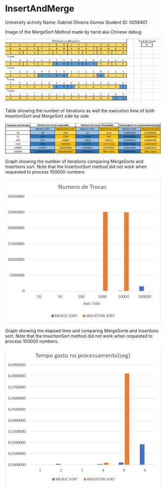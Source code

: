 # InsertAndMerge
University activity
Name: Gabriel Oliveira Gomes
Student ID: 0058401

Image of the MergeSort Method made by hand aka Chinese debug

![LoadedImage](https://github.com/PonjoDEV/InsertAndMerge/blob/main/Images/Compara%C3%A7%C3%B5es%2016%20n%C3%BAmeros.png)

Table showing the number of iterations as well the execution time of both InsertionSort and MergeSort side by side

![LoadedImage](https://github.com/PonjoDEV/InsertAndMerge/blob/main/Images/Tempos%20de%20Execu%C3%A7%C3%A3o.png)

Graph showing the number of iterations comparing MergeSorte and Insertions sort. Note that the InsertionSort method did not work when requested to process 100000 numbers.

![LoadedImage](https://github.com/PonjoDEV/InsertAndMerge/blob/main/Images/Numero%20de%20trocas.png)

Graph showing the elapsed time and comparing MergeSorte and Insertions sort. Note that the InsertionSort method did not work when requested to process 100000 numbers.

![LoadedImage](https://github.com/PonjoDEV/InsertAndMerge/blob/main/Images/Tempo%20gasto.png)
